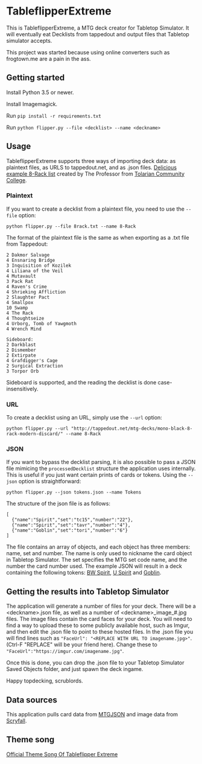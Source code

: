 # TableflipperExtreme
This is TableflipperExtreme, a MTG deck creator for Tabletop Simulator. It will eventually eat Decklists from tappedout and output files that Tabletop simulator accepts.

This project was started because using online converters such as frogtown.me are a pain in the ass.

## Getting started

Install Python 3.5 or newer.

Install Imagemagick.

Run `pip install -r requirements.txt`

Run `python flipper.py --file <decklist> --name <deckname>`

## Usage

TableflipperExtreme supports three ways of importing deck data: as plaintext files, as URLS to tappedout.net, and as .json files. [Delicious example 8-Rack list](http://tappedout.net/mtg-decks/mono-black-8-rack-modern-discard/) created by The Professor from [Tolarian Community College](https://www.youtube.com/user/tolariancommunity).

### Plaintext

If you want to create a decklist from a plaintext file, you need to use the `--file` option:

    python flipper.py --file 8rack.txt --name 8-Rack

The format of the plaintext file is the same as when exporting as a .txt file from Tappedout:

    2 Dakmor Salvage
    4 Ensnaring Bridge
    3 Inquisition of Kozilek
    4 Liliana of the Veil
    4 Mutavault
    3 Pack Rat
    4 Raven's Crime
    4 Shrieking Affliction
    2 Slaughter Pact
    4 Smallpox
    10 Swamp
    4 The Rack
    4 Thoughtseize
    4 Urborg, Tomb of Yawgmoth
    4 Wrench Mind

    Sideboard:
    2 Darkblast
    2 Dismember
    2 Extirpate
    4 Grafdigger's Cage
    2 Surgical Extraction
    3 Torpor Orb

Sideboard is supported, and the reading the decklist is done case-insensitively.

### URL

To create a decklist using an URL, simply use the `--url` option:

    python flipper.py --url "http://tappedout.net/mtg-decks/mono-black-8-rack-modern-discard/" --name 8-Rack
    
### JSON

If you want to bypass the decklist parsing, it is also possible to pass a JSON file mimicing the `processedDecklist` structure the application uses internally. This is useful if you just want certain prints of cards or tokens. Using the `--json` option is straightforward:

    python flipper.py --json tokens.json --name Tokens
    
The structure of the json file is as follows:

    [
      {"name":"Spirit","set":"tc15","number":"22"},
      {"name":"Spirit","set":"tavr","number":"4"},
      {"name":"Goblin","set":"tori","number":"6"}
    ]
    
The file contains an array of objects, and each object has three members: name, set and number. The name is only used to nickname the card object in Tabletop Simulator. The set specifies the MTG set code name, and the number the card number used. The example JSON will result in a deck containing the following tokens: [BW Spirit](https://scryfall.com/card/tc15/22), [U Spirit](https://scryfall.com/card/tavr/4) and [Goblin](https://scryfall.com/card/tori/6).

## Getting the results into Tabletop Simulator

The application will generate a number of files for your deck. There will be a \<deckname\>.json file, as well as a number of \<deckname\>\_image\_#.jpg files. The image files contain the card faces for your deck. You will need to find a way to upload these to some publicly available host, such as Imgur, and then edit the .json file to point to these hosted files. In the .json file you will find lines such as `"FaceUrl": "<REPLACE WITH URL TO imagename.jpg>"`. (Ctrl-F "REPLACE" will be your friend here). Change these to `"FaceUrl":"https://imgur.com/imagename.jpg"`.

Once this is done, you can drop the .json file to your Tabletop Simulator Saved Objects folder, and just spawn the deck ingame.

Happy topdecking, scrublords.

## Data sources

This application pulls card data from [MTGJSON](http://mtgjson.com/) and image data from [Scryfall](https://scryfall.com/).

## Theme song

[Official Theme Song Of Tableflipper Extreme](https://www.youtube.com/watch?v=kQpaT9rhiog)
